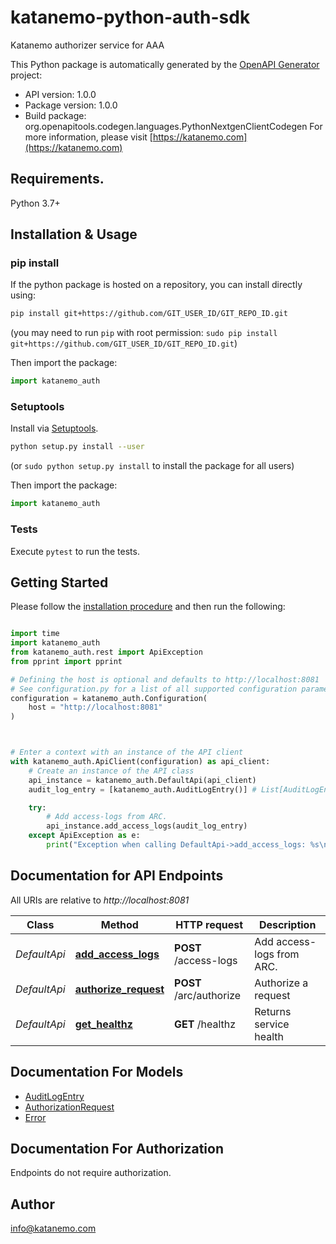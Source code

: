 # katanemo-python-auth-sdk
Katanemo authorizer service for AAA

This Python package is automatically generated by the [OpenAPI Generator](https://openapi-generator.tech) project:

- API version: 1.0.0
- Package version: 1.0.0
- Build package: org.openapitools.codegen.languages.PythonNextgenClientCodegen
For more information, please visit [https://katanemo.com](https://katanemo.com)

## Requirements.

Python 3.7+

## Installation & Usage
### pip install

If the python package is hosted on a repository, you can install directly using:

```sh
pip install git+https://github.com/GIT_USER_ID/GIT_REPO_ID.git
```
(you may need to run `pip` with root permission: `sudo pip install git+https://github.com/GIT_USER_ID/GIT_REPO_ID.git`)

Then import the package:
```python
import katanemo_auth
```

### Setuptools

Install via [Setuptools](http://pypi.python.org/pypi/setuptools).

```sh
python setup.py install --user
```
(or `sudo python setup.py install` to install the package for all users)

Then import the package:
```python
import katanemo_auth
```

### Tests

Execute `pytest` to run the tests.

## Getting Started

Please follow the [installation procedure](#installation--usage) and then run the following:

```python

import time
import katanemo_auth
from katanemo_auth.rest import ApiException
from pprint import pprint

# Defining the host is optional and defaults to http://localhost:8081
# See configuration.py for a list of all supported configuration parameters.
configuration = katanemo_auth.Configuration(
    host = "http://localhost:8081"
)



# Enter a context with an instance of the API client
with katanemo_auth.ApiClient(configuration) as api_client:
    # Create an instance of the API class
    api_instance = katanemo_auth.DefaultApi(api_client)
    audit_log_entry = [katanemo_auth.AuditLogEntry()] # List[AuditLogEntry] | List of access logs.

    try:
        # Add access-logs from ARC.
        api_instance.add_access_logs(audit_log_entry)
    except ApiException as e:
        print("Exception when calling DefaultApi->add_access_logs: %s\n" % e)

```

## Documentation for API Endpoints

All URIs are relative to *http://localhost:8081*

Class | Method | HTTP request | Description
------------ | ------------- | ------------- | -------------
*DefaultApi* | [**add_access_logs**](docs/DefaultApi.md#add_access_logs) | **POST** /access-logs | Add access-logs from ARC.
*DefaultApi* | [**authorize_request**](docs/DefaultApi.md#authorize_request) | **POST** /arc/authorize | Authorize a request
*DefaultApi* | [**get_healthz**](docs/DefaultApi.md#get_healthz) | **GET** /healthz | Returns service health


## Documentation For Models

 - [AuditLogEntry](docs/AuditLogEntry.md)
 - [AuthorizationRequest](docs/AuthorizationRequest.md)
 - [Error](docs/Error.md)


<a id="documentation-for-authorization"></a>
## Documentation For Authorization

Endpoints do not require authorization.


## Author

info@katanemo.com


